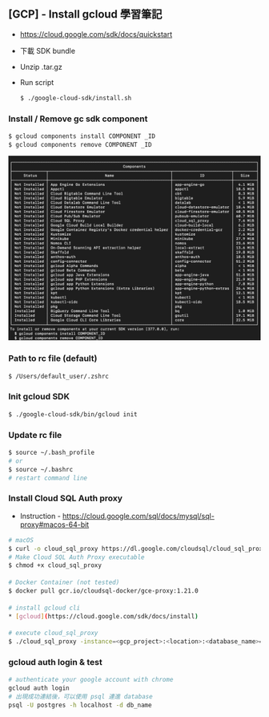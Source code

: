 ## [GCP] - Install gcloud 學習筆記

- https://cloud.google.com/sdk/docs/quickstart

- 下載 SDK bundle

- Unzip .tar.gz

- Run script

  ```bash
  $ ./google-cloud-sdk/install.sh
  ```

### Install / Remove gc sdk component

```bash
$ gcloud components install COMPONENT _ID
$ gcloud components remove COMPONENT _ID
```
![](../assets/img/gcloud_component.png)

### Path to rc file (default)

```bash
$ /Users/default_user/.zshrc
```

### Init gcloud SDK

```bash
$ ./google-cloud-sdk/bin/gcloud init
```

### Update rc file

```bash
$ source ~/.bash_profile
# or
$ source ~/.bashrc
# restart command line
```

### Install Cloud SQL Auth proxy

- Instruction - https://cloud.google.com/sql/docs/mysql/sql-proxy#macos-64-bit

```bash
# macOS
$ curl -o cloud_sql_proxy https://dl.google.com/cloudsql/cloud_sql_proxy.darwin.amd64
# Make Cloud SQL Auth Proxy executable
$ chmod +x cloud_sql_proxy

# Docker Container (not tested)
$ docker pull gcr.io/cloudsql-docker/gce-proxy:1.21.0

# install gcloud cli
* [gcloud](https://cloud.google.com/sdk/docs/install)

# execute cloud_sql_proxy
$ ./cloud_sql_proxy -instance=<gcp_project>:<location>:<database_name>=tcp:<port>
```

### gcloud auth login & test

```bash
# authenticate your google account with chrome
gcloud auth login
# 出現成功連結後，可以使用 psql 連進 database
psql -U postgres -h localhost -d db_name
```

